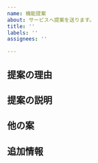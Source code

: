 ```yaml
---
name: 機能提案
about: サービスへ提案を送ります。
title: ''
labels: ''
assignees: ''

---
```


## 提案の理由
<!--
提案の理由について判りやすい説明。
例: いつも○○するときに○○で～～
-->

## 提案の説明
<!--
提案の内容について分かりやすい説明。
-->

## 他の案
<!--
提案の他の案について分かりやすい説明。
-->

## 追加情報
<!--
スクリーンショットなどの追加情報。
-->
